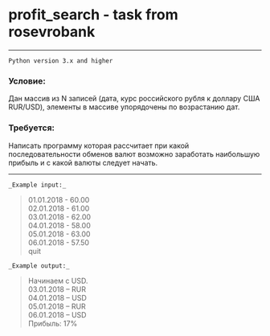 # profit_search - task from rosevrobank
***
`Python version 3.x and higher`
### Условие:
Дан массив из N записей (дата, курс российского рубля к доллару США
RUR/USD), элементы в массиве упорядочены по возрастанию дат.
### Требуется:
Написать программу которая рассчитает при какой последовательности
обменов валют возможно заработать наибольшую прибыль и с какой
валюты следует начать.
***
` _Example input:_ `
>01.01.2018 - 60.00\
02.01.2018 - 61.00\
03.01.2018 - 62.00\
04.01.2018 - 58.00\
05.01.2018 - 63.00\
06.01.2018 - 57.50\
quit

` _Example output:_ `
> Начинаем с USD.\
03.01.2018 – RUR\
04.01.2018 – USD\
05.01.2018 – RUR\
06.01.2018 – USD\
Прибыль: 17%